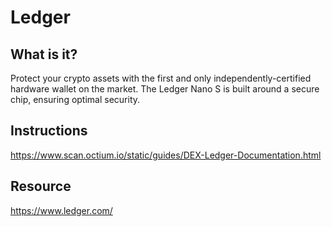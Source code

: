 # Ledger

## What is it?
Protect your crypto assets with the first and only independently-certified hardware wallet on the market. The Ledger Nano S is built around a secure chip, ensuring optimal security.

## Instructions

<https://www.scan.octium.io/static/guides/DEX-Ledger-Documentation.html>


## Resource
<https://www.ledger.com/>